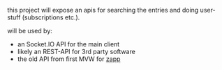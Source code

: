 this project will expose an apis for searching the entries and doing user-stuff (subscriptions etc.).

will be used by:
- an Socket.IO API for the main client
- likely an REST-API for 3rd party software
- the old API from first MVW for [zapp](https://github.com/cemrich/zapp)
